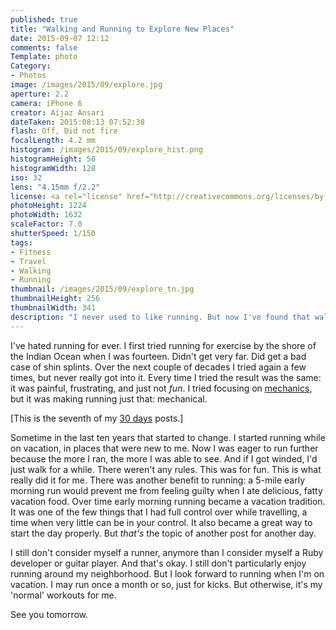 ```yaml
---
published: true
title: "Walking and Running to Explore New Places"
date: 2015-09-07 12:12
comments: false
Template: photo
Category:
- Photos
image: /images/2015/09/explore.jpg
aperture: 2.2
camera: iPhone 6
creator: Aijaz Ansari
dateTaken: 2015:08:13 07:52:38
flash: Off, Did not fire
focalLength: 4.2 mm
histogram: /images/2015/09/explore_hist.png
histogramHeight: 50
histogramWidth: 128
iso: 32
lens: "4.15mm f/2.2"
license: <a rel="license" href="http://creativecommons.org/licenses/by-nc-nd/3.0/deed.en_US"><img alt="Creative Commons License" style="border-width:0" src="http://i.creativecommons.org/l/by-nc-nd/3.0/88x31.png" /></a>
photoHeight: 1224
photoWidth: 1632
scaleFactor: 7.0
shutterSpeed: 1/150
tags: 
- Fitness
- Travel
- Walking
- Running
thumbnail: /images/2015/09/explore_tn.jpg
thumbnailHeight: 256
thumbnailWidth: 341
description: "I never used to like running. But now I've found that walking and running early in the morning is a great way to explore a new place."
---
```


I've hated running for ever. I first tried running for exercise by the shore of the Indian Ocean when I was fourteen. Didn't get very far. Did get a bad case of shin splints. Over the next couple of decades I tried again a few times, but never really got into it. Every time I tried the result was the same: it was painful, frustrating, and just not _fun_. I tried focusing on [mechanics][], but it was making running just that: mechanical.

<!-- more -->

[This is the seventh of my [30 days][] posts.]

Sometime in the last ten years that started to change. I started running while on vacation, in places that were new to me. Now I was eager to run further because the more I ran, the more I was able to see. And if I got winded, I'd just walk for a while. There weren't any rules. This was for fun. This is what really did it for me. There was another benefit to running: a 5-mile early morning run would prevent me from feeling guilty when I ate delicious, fatty vacation food. Over time early morning running became a vacation tradition. It was one of the few things that I had full control over while travelling, a time when very little can be in your control. It also became a great way to start the day properly. But _that's_ the topic of another post for another day.

I still don't consider myself a runner, anymore than I consider myself a Ruby developer or guitar player. And that's okay. I still don't particularly enjoy running around my neighborhood. But I look forward to running when I'm on vacation. I may run once a month or so, just for kicks. But otherwise, it's my 'normal' workouts for me.
 
See you tomorrow.

[30 days]: /2015/08/31/30-days/
[mechanics]: http://www.runnersworld.com/run-faster/proper-running-form

